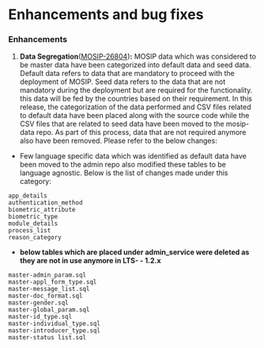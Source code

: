 # Enhancements and bug fixes

### **Enhancements**

1. **Data Segregation**([MOSIP-26804](https://mosip.atlassian.net/browse/MOSIP-26804))**:** MOSIP data which was considered to be master data have been categorized into default data and seed data. Default data refers to data that are mandatory to proceed with the deployment of MOSIP. Seed data refers to the data that are not mandatory during the deployment but are required for the functionality. this data will be fed by the countries based on their requirement. In this release, the categorization of the data performed and CSV files related to default data have been placed along with the source code while the CSV files that are related to seed data have been moved to the mosip-data repo. As part of this process, data that are not required anymore also have been removed. Please refer to the below changes:

* Few language specific data which was identified as default data have been moved to the admin repo also modified these tables to be language agnostic. Below is the list of changes made under this category:

```
app_details
authentication_method
biometric_attribute
biometric_type
module_details
process_list
reason_category
```

* **below tables which are placed under admin\_service were deleted as they are not in use anymore in LTS- - 1.2.x**

```
master-admin_param.sql
master-appl_form_type.sql
master-message_list.sql
master-doc_format.sql
master-gender.sql
master-global_param.sql
master-id_type.sql
master-individual_type.sql
master-introducer_type.sql
master-status_list.sql
master-status_type.sql
```

* **The below tables were identified as seed data and hence moved to dml in mosip-data**

```
days_of_week_list
doc_category
registration_center
registration_center_h
template
```

* **removed dml data from mosip\_data as it is present already in the admin repo as default data**

```
app_authentication_method
app_details
app_role_priorityy
authentication_method
biometric_attribute
biometric_type
process_list
module_details
reason_category
role_details
screen_authorization
screen_details
template_file_format
template_type
blacklisted_words
sync_job_def
```

To modify all the tables as mentioned above the user needs to execute the SQL script given [here](https://github.com/mosip/admin-services/blob/release-1.3.x/db_scripts/mosip_master/default_data_cleanup/cleanup.sql).

2. **Support for SECP256K1, SECP256R1, and Ed25519 Cryptographic Algorithms**([MOSIP-33780](https://mosip.atlassian.net/browse/MOSIP-33780)): The system is enhanced to support additional cryptographic algorithms based on Elliptic Curve Cryptography (ECC), specifically SECP256K1, SECP256R1, and Ed25519. These algorithms were integrated into the key management system to enable secure key generation, signing, and verification functionalities. Please refer [here ](https://docs.mosip.io/1.2.0/modules/keymanager)for more details
3. **Codebase Enhancements with Java 21 for released repos**([MOSIP-21117](https://mosip.atlassian.net/browse/MOSIP-21117))**:** This release introduces extensive enhancements to align the codebase with the latest features, optimizations, and requirements of Java 21. These updates ensure seamless compatibility, improved functionality, and optimized performance with the new Java version. As a part of Java migration, the Spring boot version also got updated. Here on, the platform will support the Spring boot **v3.2.3.**

Refer to the below repos that are released with JAVA 21&#x20;

* admin-services
* audit-manager
* otp manager
* print
* websub
* biosdk-client
* biosdk-services
* nfiq
* mosip-config
* registration
* mosip-openid-bridge
* captcha
* digital-card-service
* admin-ui
* packet-manager
* reg-client
* mosip-ref-impl

4. ([MOSIP-34253](https://mosip.atlassian.net/browse/MOSIP-34253)) **Standalone Data Share Service:** enhanced the system's ability to run the data share as a standalone service, eliminating the dependency on the Partner Management Service and Key Manager Service. In this mode, the data share process is simplified: INJI will trigger the Durian service with a profile configured for standalone mode. When enabled, static values for **policyid**, **subscriberid**, and **transactions allowed** will be picked from a configuration file. Durian will then generate a datashareURL based on these static values, which will be shared with INJI for further use. This enhancement ensures that data sharing can proceed independently of the default setup, streamlining the process for specific use cases. The data is stored as plain text, with a unique resource location per VC, ensuring persistence without automatic purging. This feature is to support the request from Inji Stack only
5.  **Code Enhancement: Updates in Artifactory and MOSIP Configuration for Java Migration**

    As part of the Java migration efforts, several updates have been made to the Artifactory and MOSIP configurations to align with Java 21. Key changes include:

    * **HSM Client Updates**: The HSM client file in Artifactory has been updated to support Java 21.
    * **Kernel Transliteration Dependency**: The kernel-transliteration dependency has been moved to the pom.xml file to centralize commonly used files within a centralized repository.
    * **New JAR Files Added**:
      * registration-api-stub-impl.jar
      * image-compressor-jar-with-dependencies.jar
      * redis-cache-provider.jar
    * **ChildAuthFilter Refactor**: The childAuthFilter JAR file has been removed from Artifacory. Related code snippets have been moved to ID Repo to eliminate Artifactory dependency in the ID Repo module.
    * **Multilingual Support**: To enhance multilingual capabilities and support data segregation, the i18n bundle has been introduced for **Admin**, **PMS**, and **Pre-registration** modules.

    These enhancements aim to streamline dependencies, optimize configuration management, and improve system functionality.

### **Bug Fixes**

| Jira id                                                       | Issue description                                                                                                                                                                                                                                                |
| ------------------------------------------------------------- | ---------------------------------------------------------------------------------------------------------------------------------------------------------------------------------------------------------------------------------------------------------------- |
| [MOSIP-32283](https://mosip.atlassian.net/browse/MOSIP-32283) | Fixed an issue where zero-byte packets were being uploaded to the landing zone bucket when configured as an object store.                                                                                                                                        |
| [MOSIP-20535](https://mosip.atlassian.net/browse/MOSIP-20535) | Fixed an issue where the Name and Description fields in Dynamic Fields could not be edited if filled and focus was moved to the next field before creation.                                                                                                      |
| [MOSIP-21585](https://mosip.atlassian.net/browse/MOSIP-21585) | Fixed a technical error that occurred when clicking on the "Document Category - Type Mapping" feature in the Admin UI.                                                                                                                                           |
| [MOSIP-30261](https://mosip.atlassian.net/browse/MOSIP-30261) | Fixed an issue in the PMP portal where partner policies were not reflecting correctly after user creation, requiring manual database updates. This was observed during ABIS and Print partner onboarding.                                                        |
| [MOSIP-23873](https://mosip.atlassian.net/browse/MOSIP-23873) |  Fixed an issue in the center creation page where the location hierarchy was not functioning correctly. Changes were made to clear lower location hierarchy field values when the higher location hierarchy (Province) value was changed, resolving the problem. |
